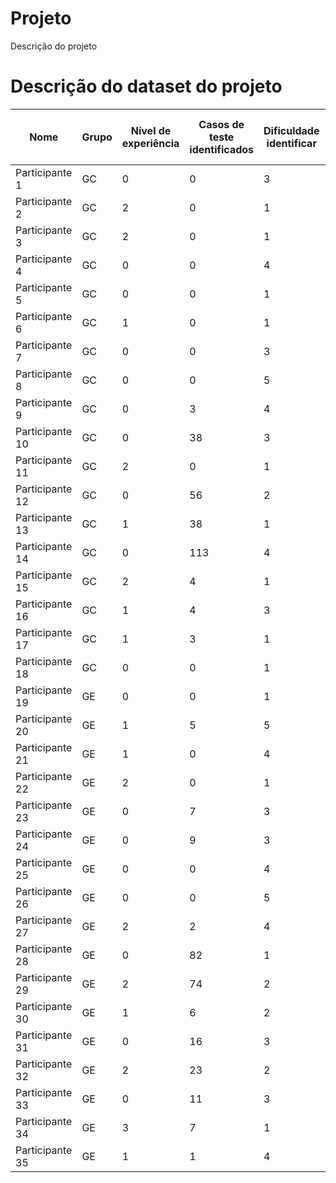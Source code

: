 # Projeto

Descrição do projeto

# Descrição do dataset do projeto 

| Nome            | Grupo | Nível de experiência | Casos de teste identificados | Dificuldade identificar | Dificuldade ler requisitos | Dificuldade UML | Dificuldade JavaDoc | Dificuldade Java | Dificuldade JUnit | Cobertura alcançada | Defeitos encontrados | Dificuldade defeitos | Mutantes criados | Mutantes mortos | Testes criados peo participante | Mutantes mortos (GE) Sem EvoSuite |
|-----------------|-------|----------------------|------------------------------|-------------------------|----------------------------|-----------------|---------------------|------------------|-------------------|---------------------|----------------------|----------------------|------------------|-----------------|---------------------------------|-----------------------------------|
| Participante 1  | GC    | 0                    | 0                            | 3                       | 1                          | 2               | 2                   | 4                | 3                 |                     | 0                    | 0                    | 139              | 0               | 0                               |                                   |
| Participante 2  | GC    | 2                    | 0                            | 1                       | 1                          | 1               | 1                   | 1                | 1                 |                     | 0                    | 0                    | 139              | 23              | 28                              |                                   |
| Participante 3  | GC    | 2                    | 0                            | 1                       | 1                          | 1               | 1                   | 1                | 1                 |                     | 0                    | 0                    | 0                | 0               | 1                               |                                   |
| Participante 4  | GC    | 0                    | 0                            | 4                       | 4                          | 4               | 4                   | 5                | 5                 |                     | 0                    | 0                    | 139              | 0               | 2                               |                                   |
| Participante 5  | GC    | 0                    | 0                            | 1                       | 1                          | 1               | 1                   | 1                | 1                 |                     | 0                    | 0                    | 139              | 8               | 13                              |                                   |
| Participante 6  | GC    | 1                    | 0                            | 1                       | 1                          | 1               | 1                   | 1                | 1                 |                     | 0                    | 0                    | 139              | 0               | 0                               |                                   |
| Participante 7  | GC    | 0                    | 0                            | 3                       | 1                          | 2               | 2                   | 4                | 3                 |                     | 0                    | 0                    | 139              | 0               | 0                               |                                   |
| Participante 8  | GC    | 0                    | 0                            | 5                       | 5                          | 5               | 3                   | 1                | 1                 |                     | 0                    | 0                    | 139              | 0               | 0                               |                                   |
| Participante 9  | GC    | 0                    | 3                            | 4                       | 3                          | 4               | 5                   | 5                | 4                 |                     | 0                    | 5                    | 139              | 0               | 1                               |                                   |
| Participante 10 | GC    | 0                    | 38                           | 3                       | 1                          | 1               | 5                   | 2                | 2                 |                     | 1                    | 4                    | 127              | 11              | 17                              |                                   |
| Participante 11 | GC    | 2                    | 0                            | 1                       | 1                          | 1               | 1                   | 1                | 1                 |                     | 0                    | 0                    | 0                | 0               | 0                               |                                   |
| Participante 12 | GC    | 0                    | 56                           | 2                       | 1                          | 2               | 2                   | 2                | 1                 |                     | 2                    | 2                    | 139              | 17              | 18                              |                                   |
| Participante 13 | GC    | 1                    | 38                           | 1                       | 5                          | 5               | 5                   | 5                | 1                 |                     | 0                    | 0                    | 139              | 0               | 0                               |                                   |
| Participante 14 | GC    | 0                    | 113                          | 4                       | 4                          | 4               | 5                   | 5                | 4                 |                     | 2                    | 4                    | 139              | 1               | 1                               |                                   |
| Participante 15 | GC    | 2                    | 4                            | 1                       | 2                          | 3               | 2                   | 1                | 2                 |                     | 0                    | 5                    | 139              | 6               | 6                               |                                   |
| Participante 16 | GC    | 1                    | 4                            | 3                       | 2                          | 4               | 3                   | 4                | 2                 |                     | 1                    | 2                    | 139              | 5               | 5                               |                                   |
| Participante 17 | GC    | 1                    | 3                            | 1                       | 2                          | 2               | 2                   | 3                | 3                 |                     | 0                    | 5                    | 139              | 2               | 3                               |                                   |
| Participante 18 | GC    | 0                    | 0                            | 1                       | 1                          | 1               | 0                   | 1                | 1                 |                     | 0                    | 0                    | 139              | 0               | 0                               |                                   |
| Participante 19 | GE    | 0                    | 0                            | 1                       | 1                          | 1               | 1                   | 1                | 1                 |                     | 0                    | 0                    | 139              | 49              | 0                               | 0                                 |
| Participante 20 | GE    | 1                    | 5                            | 5                       | 4                          | 5               | 5                   | 5                | 4                 |                     | 0                    | 0                    | 139              | 50              | 3                               | 1                                 |
| Participante 21 | GE    | 1                    | 0                            | 4                       | 2                          | 2               | 2                   | 4                | 4                 |                     | 0                    | 4                    | 139              | 49              | 1                               | 0                                 |
| Participante 22 | GE    | 2                    | 0                            | 1                       | 1                          | 1               | 1                   | 1                | 1                 |                     | 0                    | 0                    | 139              | 49              | 0                               | 0                                 |
| Participante 23 | GE    | 0                    | 7                            | 3                       | 3                          | 4               | 4                   | 4                | 4                 |                     | 0                    | 3                    | 139              | 51              | 7                               | 2                                 |
| Participante 24 | GE    | 0                    | 9                            | 3                       | 4                          | 4               | 4                   | 1                | 1                 |                     | 0                    | 0                    | 139              | 49              | 0                               | 0                                 |
| Participante 25 | GE    | 0                    | 0                            | 4                       | 3                          | 1               | 5                   | 5                | 5                 |                     | 0                    | 5                    | 139              | 49              | 0                               | 0                                 |
| Participante 26 | GE    | 0                    | 0                            | 5                       | 5                          | 5               | 5                   | 5                | 5                 |                     | 0                    | 5                    | 139              | 49              | 0                               | 0                                 |
| Participante 27 | GE    | 2                    | 2                            | 4                       | 4                          | 1               | 4                   | 2                | 2                 |                     | 0                    | 4                    | 139              | 49              | 0                               | 0                                 |
| Participante 28 | GE    | 0                    | 82                           | 1                       | 3                          | 3               | 1                   | 1                | 2                 |                     | 0                    | 0                    | 139              | 49              | 0                               | 0                                 |
| Participante 29 | GE    | 2                    | 74                           | 2                       | 1                          | 1               | 2                   | 3                | 3                 |                     | 0                    | 3                    | 139              | 49              | 0                               | 0                                 |
| Participante 30 | GE    | 1                    | 6                            | 2                       | 1                          | 3               | 3                   | 1                | 1                 |                     | 5                    | 5                    | 139              | 49              | 0                               | 0                                 |
| Participante 31 | GE    | 0                    | 16                           | 3                       | 1                          | 5               | 5                   | 1                | 1                 |                     | 0                    | 0                    | 139              | 49              | 0                               | 0                                 |
| Participante 32 | GE    | 2                    | 23                           | 2                       | 2                          | 2               | 2                   | 4                | 2                 |                     | 0                    | 3                    | 139              | 49              | 4                               | 0                                 |
| Participante 33 | GE    | 0                    | 11                           | 3                       | 3                          | 2               | 3                   | 3                | 3                 |                     | 0                    | 0                    | 139              | 51              | 4                               | 2                                 |
| Participante 34 | GE    | 3                    | 7                            | 1                       | 1                          | 3               | 3                   | 5                | 1                 |                     | 0                    | 0                    | 139              | 49              | 0                               | 0                                 |
| Participante 35 | GE    | 1                    | 1                            | 4                       | 1                          | 2               | 4                   | 2                | 3                 |                     | 0                    | 4                    | 139              | 49              | 0                               | 0                                 |
